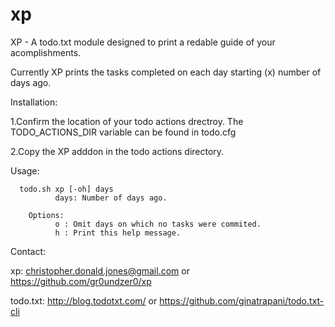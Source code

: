xp
==

XP - A todo.txt module designed to print a redable guide of your acomplishments. 

 Currently XP prints the tasks completed on each day starting (x) number of days ago. 

Installation: 
   
  1.Confirm the location of your todo actions drectroy. The TODO_ACTIONS_DIR variable can be found in todo.cfg
   
  2.Copy the XP adddon in the todo actions directory. 
  

Usage: 

      todo.sh xp [-oh] days 
              days: Number of days ago.
        
        Options:
              o : Omit days on which no tasks were commited.
              h : Print this help message.

Contact:

   xp: christopher.donald.jones@gmail.com or https://github.com/gr0undzer0/xp
   
   todo.txt: http://blog.todotxt.com/ or https://github.com/ginatrapani/todo.txt-cli 
